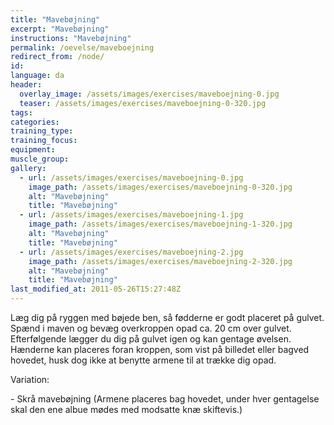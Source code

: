```yaml
---
title: "Mavebøjning"
excerpt: "Mavebøjning"
instructions: "Mavebøjning"
permalink: /oevelse/maveboejning
redirect_from: /node/
id: 
language: da
header:
  overlay_image: /assets/images/exercises/maveboejning-0.jpg
  teaser: /assets/images/exercises/maveboejning-0-320.jpg
tags:
categories:
training_type: 
training_focus: 
equipment:
muscle_group:
gallery:
  - url: /assets/images/exercises/maveboejning-0.jpg
    image_path: /assets/images/exercises/maveboejning-0-320.jpg
    alt: "Mavebøjning"
    title: "Mavebøjning"
  - url: /assets/images/exercises/maveboejning-1.jpg
    image_path: /assets/images/exercises/maveboejning-1-320.jpg
    alt: "Mavebøjning"
    title: "Mavebøjning"
  - url: /assets/images/exercises/maveboejning-2.jpg
    image_path: /assets/images/exercises/maveboejning-2-320.jpg
    alt: "Mavebøjning"
    title: "Mavebøjning"
last_modified_at: 2011-05-26T15:27:48Z
---
```


Læg dig på ryggen med bøjede ben, så fødderne er godt placeret på gulvet. Spænd i maven og bevæg overkroppen opad ca. 20 cm over gulvet. Efterfølgende lægger du dig på gulvet igen og kan gentage øvelsen. Hænderne kan placeres foran kroppen, som vist på billedet eller bagved hovedet, husk dog ikke at benytte armene til at trække dig opad.

Variation:

\- Skrå mavebøjning (Armene placeres bag hovedet, under hver gentagelse skal den ene albue mødes med modsatte knæ skiftevis.)
